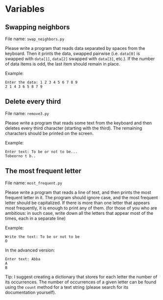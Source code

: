 # Variables

## Swapping neighbors

File name: `swap_neighbors.py`

Please write a program that reads data separated by spaces from the keyboard. Then it prints the data, swapped pairwise (i.e. `data[0]` is swapped with `data[1]`, `data[2]` swapped with `data[3]`, etc.). If the number of data items is odd, the last item should remain in place.

Example:

    Enter the data: 1 2 3 4 5 6 7 8 9
    2 1 4 3 6 5 8 7 9


## Delete every third

File name: `remove3.py`

Please write a program that reads some text from the keyboard and then deletes every third character (starting with the third). The remaining characters should be printed on the screen.

Example:

    Enter text: To be or not to be...
    Tobeorno t b..


## The most frequent letter
File name: `most_frequent.py`

Please write a program that reads a line of text, and then prints the most frequent letter in it. The program should ignore case, and the most frequent letter should be capitalized. If there is more than one letter that appears most frequently, it is enough to print any of them. (for those of you who are ambitious: in such case, write down all the letters that appear most of the times, each in a separate line)

Example:

    Write the text: To be or not to be
    O

In the advanced version:

    Enter text: Abba
    A
    B

Tip: I suggest creating a dictionary that stores for each letter the number of its occurrences. The number of occurrences of a given letter can be found using the `count` method for a text string (please search for its documentation yourself).
